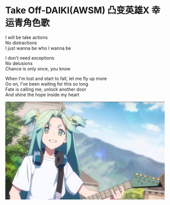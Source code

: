 # Take Off-DAIKI(AWSM) 凸变英雄X 幸运青角色歌

I will be take actions  
No distractions  
I just wanna be who I wanna be

I don't need exceptions  
No delusions  
Chance is only once, you know

When I'm lost and start to fall, let me fly up more  
Go on, I've been waiting for this so long  
Fate is calling me, unlock another door  
And shine the hope inside my heart

![幸运青_弹唱](LuckyCyan.png)